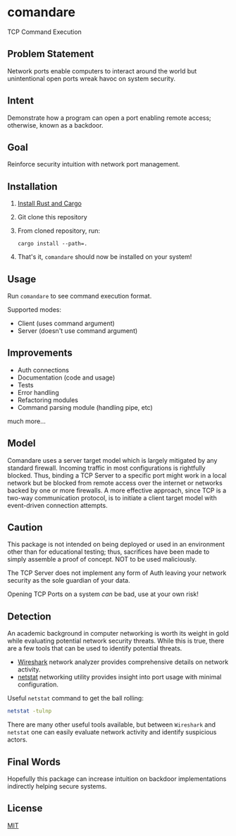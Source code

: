 # comandare

TCP Command Execution

## Problem Statement

Network ports enable computers to interact around the world but unintentional open ports wreak havoc on system security.

## Intent

Demonstrate how a program can open a port enabling remote access; otherwise, known as a backdoor.

## Goal

Reinforce security intuition with network port management.

## Installation

1. [Install Rust and Cargo](https://doc.rust-lang.org/cargo/getting-started/installation.html)
2. Git clone this repository
3. From cloned repository, run:

   `cargo install --path=.`

4. That's it, `comandare` should now be installed on your system!

## Usage

Run `comandare` to see command execution format.

Supported modes:

- Client (uses command argument)
- Server (doesn't use command argument)

## Improvements

- Auth connections
- Documentation (code and usage)
- Tests
- Error handling
- Refactoring modules
- Command parsing module (handling pipe, etc)

much more...

## Model

Comandare uses a server target model which is largely mitigated by any standard firewall. Incoming traffic in most configurations is rightfully blocked. Thus, binding a TCP Server to a specific port might work in a local network but be blocked from remote access over the internet or networks backed by one or more firewalls. A more effective approach, since TCP is a two-way communication protocol, is to initiate a client target model with event-driven connection attempts.

## Caution

This package is not intended on being deployed or used in an environment other than for educational testing; thus, sacrifices have been made to simply assemble a proof of concept. NOT to be used maliciously. 

The TCP Server does not implement any form of Auth leaving your network security as the sole guardian of your data.

Opening TCP Ports on a system *can* be bad, use at your own risk!

## Detection

An academic background in computer networking is worth its weight in gold while evaluating potential network security threats. While this is true, there are a few tools that can be used to identify potential threats.

- [Wireshark](https://www.wireshark.org/) network analyzer provides comprehensive details on network activity.
- [netstat](https://en.wikipedia.org/wiki/Netstat) networking utility provides insight into port usage with minimal configuration.

Useful `netstat` command to get the ball rolling:

```bash
netstat -tulnp
```

There are many other useful tools available, but between `Wireshark` and `netstat` one can easily evaluate network activity and identify suspicious actors.

## Final Words

Hopefully this package can increase intuition on backdoor implementations indirectly helping secure systems.

## License

[MIT](LICENSE)
